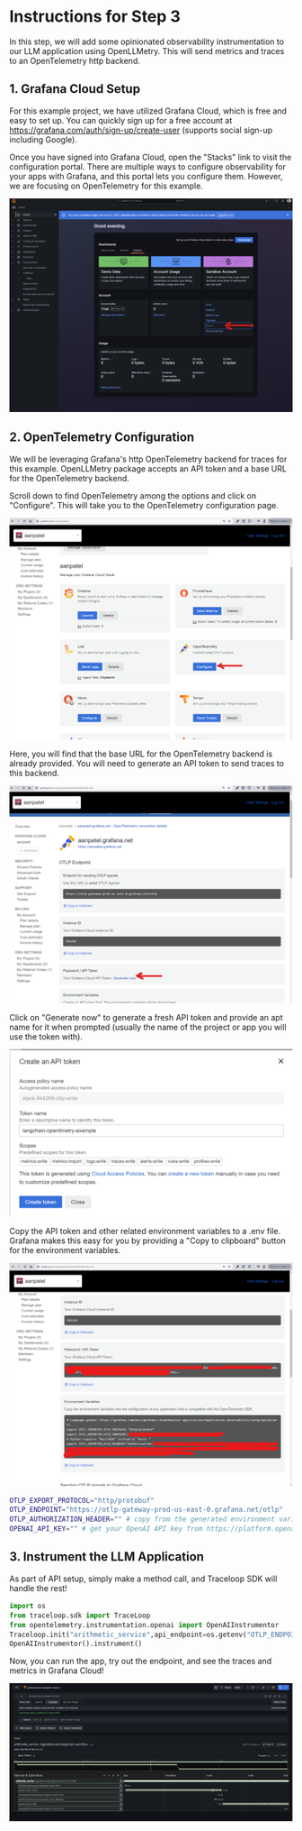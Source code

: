 # Instructions for Step 3

In this step, we will add some opinionated observability instrumentation to our LLM application using OpenLLMetry. This will send metrics and traces to an OpenTelemetry http backend.

## 1. Grafana Cloud Setup

For this example project, we have utilized Grafana Cloud, which is free and easy to set up. You can quickly sign up for a free account at https://grafana.com/auth/sign-up/create-user (supports social sign-up including Google).

Once you have signed into Grafana Cloud, open the "Stacks" link to visit the configuration portal. There are multiple ways to configure observability for your apps with Grafana, and this portal lets you configure them. However, we are focusing on OpenTelemetry for this example.

![Grafana Cloud Dashboard - click the "Stacks" link](step-3-grafana-home.png)


## 2. OpenTelemetry Configuration

We will be leveraging Grafana's http OpenTelemetry backend for traces for this example. OpenLLMetry package accepts an API token and a base URL for the OpenTelemetry backend.

Scroll down to find OpenTelemetry among the options and click on "Configure". This will take you to the OpenTelemetry configuration page.

![Click on "Configure" for the OpenTelemetry option](step-3-opentelemetry-config-btn.png)

Here, you will find that the base URL for the OpenTelemetry backend is already provided. You will need to generate an API token to send traces to this backend.

![Click on "Generate now"](step-3-opentelemetry-generate-btn.png)

Click on "Generate now" to generate a fresh API token and provide an apt name for it when prompted (usually the name of the project or app you will use the token with).

![Create the API token with an apt name](step-3-opentelemetry-token-1.png)

Copy the API token and other related environment variables to a .env file. Grafana makes this easy for you by providing a "Copy to clipboard" button for the environment variables.

![Copy the environment variables](step-3-opentelemetry-token-2.png)

```bash
OTLP_EXPORT_PROTOCOL="http/protobuf"
OTLP_ENDPOINT="https://otlp-gateway-prod-us-east-0.grafana.net/otlp"
OTLP_AUTHORIZATION_HEADER="" # copy from the generated environment variables. For Grafana, "Basic <base64-encoded-token>" is verified to work.
OPENAI_API_KEY="" # get your OpenAI API key from https://platform.openai.com/account/api-keys
```

## 3. Instrument the LLM Application

As part of API setup, simply make a method call, and Traceloop SDK will handle the rest!

```python
import os
from traceloop.sdk import TraceLoop
from opentelemetry.instrumentation.openai import OpenAIInstrumentor
Traceloop.init("arithmetic_service",api_endpoint=os.getenv("OTLP_ENDPOINT"), headers={"Authorization": os.getenv("OTLP_AUTHORIZATION_HEADER")})
OpenAIInstrumentor().instrument()
```

Now, you can run the app, try out the endpoint, and see the traces and metrics in Grafana Cloud!

![Grafana cloud traces](step-3-grafana-traces.png)